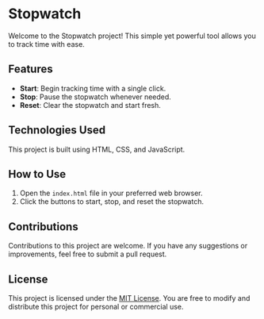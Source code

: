 # Stopwatch

Welcome to the Stopwatch project! This simple yet powerful tool allows you to track time with ease.

## Features

- **Start**: Begin tracking time with a single click.
- **Stop**: Pause the stopwatch whenever needed.
- **Reset**: Clear the stopwatch and start fresh.

## Technologies Used

This project is built using HTML, CSS, and JavaScript.

## How to Use

1. Open the `index.html` file in your preferred web browser.
2. Click the buttons to start, stop, and reset the stopwatch.

## Contributions

Contributions to this project are welcome. If you have any suggestions or improvements, feel free to submit a pull request.

## License

This project is licensed under the [MIT License](insert-license-url). You are free to modify and distribute this project for personal or commercial use.
